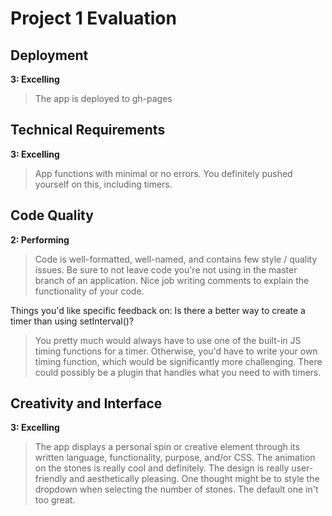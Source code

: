 # Project 1 Evaluation

## Deployment

**3: Excelling**
> The app is deployed to gh-pages

## Technical Requirements

**3: Excelling**
> App functions with minimal or no errors. You definitely pushed yourself on this, including timers.

## Code Quality

**2: Performing**
> Code is well-formatted, well-named, and contains few style / quality issues. Be sure to not leave code you're not using in the master branch of an application. Nice job writing comments to explain the functionality of your code.

Things you'd like specific feedback on:
Is there a better way to create a timer than using setInterval()?

> You pretty much would always have to use one of the built-in JS timing functions for a timer. Otherwise, you'd have to write your own timing function, which would be significantly more challenging. There could possibly be a plugin that handles what you need to with timers.



## Creativity and Interface

**3: Excelling**
> The app displays a personal spin or creative element through its written language, functionality, purpose, and/or CSS. The animation on the stones is really cool and definitely. The design is really user-friendly and aesthetically pleasing. One thought might be to style the dropdown when selecting the number of stones. The default one in't too great.  
